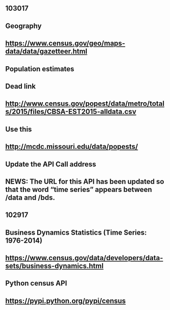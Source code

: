 
## 103017

## Geography
## https://www.census.gov/geo/maps-data/data/gazetteer.html

## Population estimates
## Dead link
## http://www.census.gov/popest/data/metro/totals/2015/files/CBSA-EST2015-alldata.csv
## Use this
## http://mcdc.missouri.edu/data/popests/

## Update the API Call address 
## NEWS: The URL for this API has been updated so that the word “time series” appears between /data and /bds. 


## 102917

## Business Dynamics Statistics (Time Series: 1976-2014)
## https://www.census.gov/data/developers/data-sets/business-dynamics.html

## Python census API
## https://pypi.python.org/pypi/census